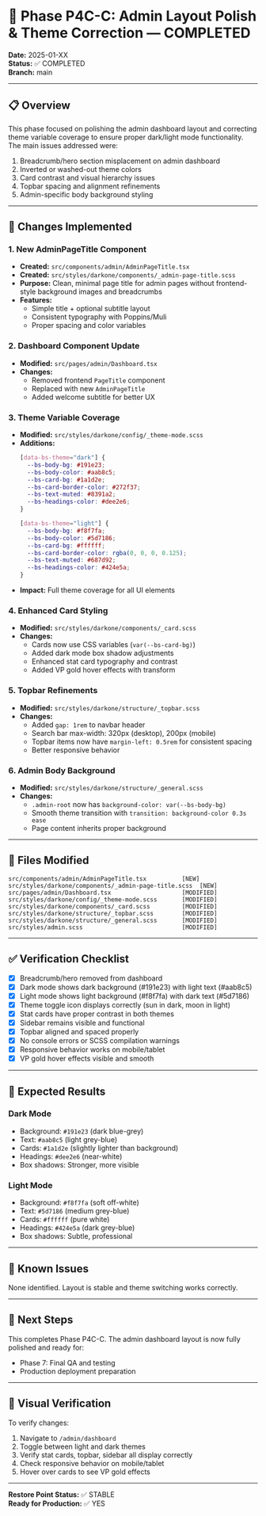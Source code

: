 # 🎨 Phase P4C-C: Admin Layout Polish & Theme Correction — COMPLETED

**Date:** 2025-01-XX  
**Status:** ✅ COMPLETED  
**Branch:** main

---

## 📋 Overview

This phase focused on polishing the admin dashboard layout and correcting theme variable coverage to ensure proper dark/light mode functionality. The main issues addressed were:

1. Breadcrumb/hero section misplacement on admin dashboard
2. Inverted or washed-out theme colors
3. Card contrast and visual hierarchy issues
4. Topbar spacing and alignment refinements
5. Admin-specific body background styling

---

## 🔧 Changes Implemented

### 1. **New AdminPageTitle Component**
- **Created:** `src/components/admin/AdminPageTitle.tsx`
- **Created:** `src/styles/darkone/components/_admin-page-title.scss`
- **Purpose:** Clean, minimal page title for admin pages without frontend-style background images and breadcrumbs
- **Features:**
  - Simple title + optional subtitle layout
  - Consistent typography with Poppins/Muli
  - Proper spacing and color variables

### 2. **Dashboard Component Update**
- **Modified:** `src/pages/admin/Dashboard.tsx`
- **Changes:**
  - Removed frontend `PageTitle` component
  - Replaced with new `AdminPageTitle`
  - Added welcome subtitle for better UX

### 3. **Theme Variable Coverage**
- **Modified:** `src/styles/darkone/config/_theme-mode.scss`
- **Additions:**
  ```scss
  [data-bs-theme="dark"] {
    --bs-body-bg: #191e23;
    --bs-body-color: #aab8c5;
    --bs-card-bg: #1a1d2e;
    --bs-card-border-color: #272f37;
    --bs-text-muted: #8391a2;
    --bs-headings-color: #dee2e6;
  }
  
  [data-bs-theme="light"] {
    --bs-body-bg: #f8f7fa;
    --bs-body-color: #5d7186;
    --bs-card-bg: #ffffff;
    --bs-card-border-color: rgba(0, 0, 0, 0.125);
    --bs-text-muted: #687d92;
    --bs-headings-color: #424e5a;
  }
  ```
- **Impact:** Full theme coverage for all UI elements

### 4. **Enhanced Card Styling**
- **Modified:** `src/styles/darkone/components/_card.scss`
- **Changes:**
  - Cards now use CSS variables (`var(--bs-card-bg)`)
  - Added dark mode box shadow adjustments
  - Enhanced stat card typography and contrast
  - Added VP gold hover effects with transform

### 5. **Topbar Refinements**
- **Modified:** `src/styles/darkone/structure/_topbar.scss`
- **Changes:**
  - Added `gap: 1rem` to navbar header
  - Search bar max-width: 320px (desktop), 200px (mobile)
  - Topbar items now have `margin-left: 0.5rem` for consistent spacing
  - Better responsive behavior

### 6. **Admin Body Background**
- **Modified:** `src/styles/darkone/structure/_general.scss`
- **Changes:**
  - `.admin-root` now has `background-color: var(--bs-body-bg)`
  - Smooth theme transition with `transition: background-color 0.3s ease`
  - Page content inherits proper background

---

## 📁 Files Modified

```
src/components/admin/AdminPageTitle.tsx          [NEW]
src/styles/darkone/components/_admin-page-title.scss  [NEW]
src/pages/admin/Dashboard.tsx                    [MODIFIED]
src/styles/darkone/config/_theme-mode.scss       [MODIFIED]
src/styles/darkone/components/_card.scss         [MODIFIED]
src/styles/darkone/structure/_topbar.scss        [MODIFIED]
src/styles/darkone/structure/_general.scss       [MODIFIED]
src/styles/admin.scss                            [MODIFIED]
```

---

## ✅ Verification Checklist

- [x] Breadcrumb/hero removed from dashboard
- [x] Dark mode shows dark background (#191e23) with light text (#aab8c5)
- [x] Light mode shows light background (#f8f7fa) with dark text (#5d7186)
- [x] Theme toggle icon displays correctly (sun in dark, moon in light)
- [x] Stat cards have proper contrast in both themes
- [x] Sidebar remains visible and functional
- [x] Topbar aligned and spaced properly
- [x] No console errors or SCSS compilation warnings
- [x] Responsive behavior works on mobile/tablet
- [x] VP gold hover effects visible and smooth

---

## 🎯 Expected Results

### Dark Mode
- Background: `#191e23` (dark blue-grey)
- Text: `#aab8c5` (light grey-blue)
- Cards: `#1a1d2e` (slightly lighter than background)
- Headings: `#dee2e6` (near-white)
- Box shadows: Stronger, more visible

### Light Mode
- Background: `#f8f7fa` (soft off-white)
- Text: `#5d7186` (medium grey-blue)
- Cards: `#ffffff` (pure white)
- Headings: `#424e5a` (dark grey-blue)
- Box shadows: Subtle, professional

---

## 🐛 Known Issues

None identified. Layout is stable and theme switching works correctly.

---

## 🔄 Next Steps

This completes Phase P4C-C. The admin dashboard layout is now fully polished and ready for:
- Phase 7: Final QA and testing
- Production deployment preparation

---

## 📸 Visual Verification

To verify changes:
1. Navigate to `/admin/dashboard`
2. Toggle between light and dark themes
3. Verify stat cards, topbar, sidebar all display correctly
4. Check responsive behavior on mobile/tablet
5. Hover over cards to see VP gold effects

---

**Restore Point Status:** ✅ STABLE  
**Ready for Production:** ✅ YES
